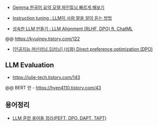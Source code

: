 * [Gemma 한국어 요약 모델 파인튜닝 빠르게 해보기](https://devocean.sk.com/blog/techBoardDetail.do?ID=165703)

* [Instruction tuning : LLM이 사람 말을 알아 듣는 방법](https://devocean.sk.com/blog/techBoardDetail.do?ID=165806&boardType=techBlog)

* [성숙한 LLM 만들기 : LLM Alignment (RLHF, DPO) ft. ChatML](https://devocean.sk.com/blog/techBoardDetail.do?page=&boardType=undefined&query=&ID=165903&searchData=&subIndex=)
  


@@ https://kyujinpy.tistory.com/122


* [[인공지능,머신러닝,딥러닝] (심화) Direct preference optimization (DPO)](https://www.youtube.com/watch?v=A80ue5nS_A4)


## LLM Evaluation ##
* https://julie-tech.tistory.com/143


@@ BERT 란 - https://hyen4110.tistory.com/43


## 용어정리 ##

* [LLM 훈련 용어들 정리(PEFT, DPO, DAPT, TAPT)](https://velog.io/@gaetokk/LLM-%ED%9B%88%EB%A0%A8-%EC%9A%A9%EC%96%B4%EB%93%A4-%EC%A0%95%EB%A6%AC)
